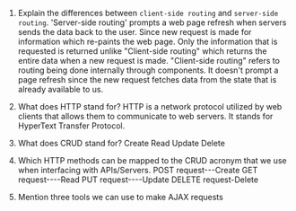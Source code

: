 1.  Explain the differences between `client-side routing` and `server-side routing`.
    'Server-side routing' prompts a web page refresh when servers sends the data back to the user. Since new request is made for information which re-paints the web page. Only the information that is requested is returned unlike "Client-side routing" which returns the entire data when a new request is made. "Client-side routing" refers to routing being done internally through components. It doesn't prompt a page refresh since the new request fetches data from the state that is already available to us.

1.  What does HTTP stand for?
    HTTP is a network protocol utilized by web clients that allows them to communicate to web servers. It stands for HyperText Transfer Protocol.

1.  What does CRUD stand for?
    Create Read Update Delete

1.  Which HTTP methods can be mapped to the CRUD acronym that we use when interfacing with APIs/Servers.
    POST request---Create
    GET request----Read
    PUT request----Update
    DELETE request-Delete

1.  Mention three tools we can use to make AJAX requests
    